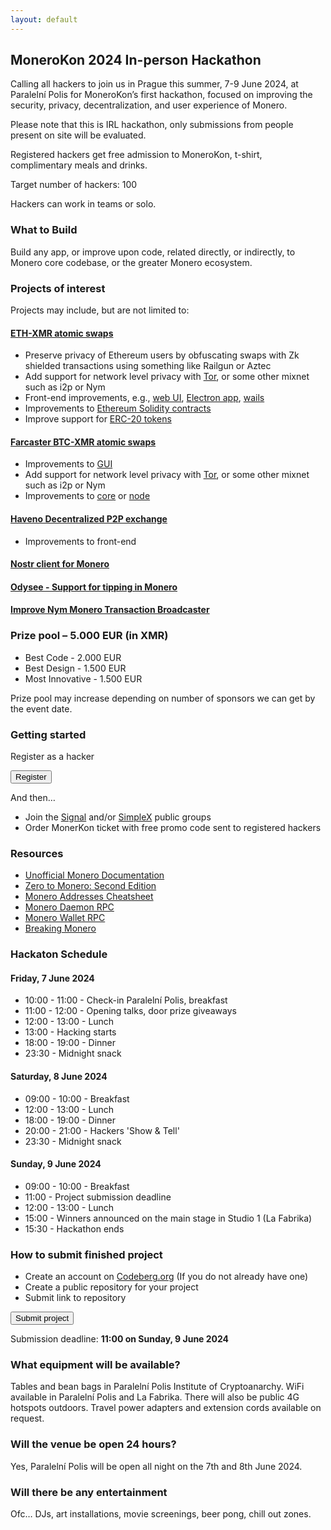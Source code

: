 ```yaml
---
layout: default
---
```


## MoneroKon 2024 In-person Hackathon

Calling all hackers to join us in Prague this summer, 7-9 June 2024, at Paralelní Polis for MoneroKon’s first hackathon, focused on improving the security, privacy, decentralization, and user experience of Monero. 


Please note that this is IRL hackathon, only submissions from people present on site will be evaluated. 

Registered hackers get free admission to MoneroKon, t-shirt, complimentary meals and drinks.

Target number of hackers: 100

Hackers can work in teams or solo.

### What to Build

Build any app, or improve upon code, related directly, or indirectly, to Monero core codebase, or the greater Monero ecosystem.

### Projects of interest

Projects may include, but are not limited to:

#### [ETH-XMR atomic swaps](https://github.com/AthanorLabs/atomic-swap)
-	Preserve privacy of Ethereum users by obfuscating swaps with Zk shielded transactions using something like Railgun or Aztec
-	Add support for network level privacy with [Tor](https://github.com/AthanorLabs/atomic-swap/issues/29), or some other mixnet such as i2p or Nym
-	Front-end improvements, e.g., [web UI]( https://github.com/shermand100/AtomicSwap_UI), [Electron app]( https://github.com/AthanorLabs/atomic-swap/issues/496), [wails]( https://github.com/AthanorLabs/atomic-swap/pull/504)
-	Improvements to [Ethereum Solidity contracts]( https://github.com/AthanorLabs/atomic-swap/tree/master/ethereum/contracts)
-	Improve support for [ERC-20 tokens](https://github.com/AthanorLabs/atomic-swap/issues/491)

#### [Farcaster BTC-XMR atomic swaps](https://github.com/farcaster-project)
- Improvements to [GUI](https://github.com/farcaster-project/farcaster-gui)
- Add support for network level privacy with [Tor](https://github.com/farcaster-project/farcaster-node/issues/745), or some other mixnet such as i2p or Nym
- Improvements to [core](https://github.com/farcaster-project/farcaster-core) or [node](https://github.com/farcaster-project/farcaster-node)

#### [Haveno Decentralized P2P exchange](https://github.com/haveno-dex/haveno)
- Improvements to front-end

#### [Nostr client for Monero](https://bounties.monero.social/posts/94/25-201m-nostr-client-for-monero)

#### [Odysee - Support for tipping in Monero](https://bounties.monero.social/posts/23/9-000m-odysee-support-for-tipping-in-monero)

#### [Improve Nym Monero Transaction Broadcaster](https://bounties.monero.social/posts/6/1-000m-develop-nym-monero-transaction-broadcaster)

### Prize pool – 5.000 EUR (in XMR)

-	Best Code - 2.000 EUR
-	Best Design - 1.500 EUR
-	Most Innovative - 1.500 EUR

Prize pool may increase depending on number of sponsors we can get by the event date.

### Getting started

Register as a hacker 

<a href="https://cryptpad.disroot.org/form/#/2/form/view/-YPuDmSNIpWnOmUCGN7+Vws8AyPAx-6+bUxHhIu9FaU/embed/"><button class="button" style="vertical-align:middle"><span>Register</span></button></a>

And then…

-	Join the [Signal](https://signal.monerokon.org) and/or [SimpleX](https://simplex.monerokon.org) public groups
-	Order MonerKon ticket with free promo code sent to registered hackers

### Resources
- [Unofficial Monero Documentation](https://getmonero.dev)
- [Zero to Monero: Second Edition](https://raw.githubusercontent.com/UkoeHB/Monero-RCT-report/master/Zero-to-Monero-2-0-0.pdf)
- [Monero Addresses Cheatsheet](https://www.getmonero.org/library/MoneroAddressesCheatsheet20201206.pdf)
- [Monero Daemon RPC](https://www.getmonero.org/resources/developer-guides/daemon-rpc.html)
- [Monero Wallet RPC](https://www.getmonero.org/resources/developer-guides/wallet-rpc.html)
- [Breaking Monero](https://youtube.com/playlist?list=PLsSYUeVwrHBnAUre2G_LYDsdo-tD0ov-y&si=lGcKPFGa9pUs-fze)

### Hackaton Schedule

#### Friday, 7 June 2024
-	10:00 - 11:00 - Check-in Paralelní Polis, breakfast
- 11:00 - 12:00 - Opening talks, door prize giveaways
- 12:00 - 13:00 - Lunch
-	13:00 - Hacking starts
-	18:00 - 19:00 - Dinner
- 23:30 - Midnight snack

#### Saturday, 8 June 2024
-	09:00 - 10:00 - Breakfast
- 12:00 - 13:00 - Lunch
-	18:00 - 19:00 - Dinner
-	20:00 - 21:00 - Hackers 'Show & Tell' 
- 23:30 - Midnight snack

#### Sunday, 9 June 2024
-	09:00 - 10:00 - Breakfast
-	11:00 - Project submission deadline
- 12:00 - 13:00 - Lunch
- 15:00 - Winners announced on the main stage in Studio 1 (La Fabrika)
- 15:30 - Hackathon ends

### How to submit finished project

-	Create an account on [Codeberg.org](https://codeberg.org) (If you do not already have one)
-	Create a public repository for your project
-	Submit link to repository 

<a href="https://cryptpad.disroot.org/form/#/2/form/view/v04XWFs7YHX-Wn4T97CWYRqNMM-HM1zubnF61wbcJt8/embed/"><button class="button" style="vertical-align:middle"><span>Submit project</span></button></a>

Submission deadline: **11:00 on Sunday, 9 June 2024**


### What equipment will be available?

Tables and bean bags in Paralelní Polis Institute of Cryptoanarchy.
WiFi available in Paralelní Polis and La Fabrika. There will also be public 4G hotspots outdoors.
Travel power adapters and extension cords available on request.


### Will the venue be open 24 hours?

Yes, Paralelní Polis will be open all night on the 7th and 8th June 2024.


### Will there be any entertainment

Ofc… DJs, art installations, movie screenings, beer pong, chill out zones.
